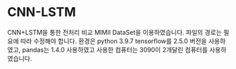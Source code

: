 # CNN-LSTM
CNN+LSTM을 통한 전처리 비교
MIMII DataSet을 이용하였습니다.
파일의 경로는 필요에 따라 수정해야 합니다.
환경은 python 3.9.7 tensorflow를 2.5.0 버전을 사용하였고, pandas는 1.4.0 사용하였고 사용한 컴퓨터는 3090이 2개달린 컴퓨터를 사용하였습니다.
